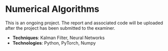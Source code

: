 # Numerical Algorithms

This is an ongoing project. The report and associated code will be uploaded after the project has been submitted to the examiner. 

- **Techniques**: Kalman Filter, Neural Networks
- **Technologies**: Python, PyTorch, Numpy
